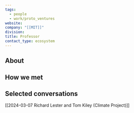 ```yaml
---
tags:
  - people
  - work/proto_ventures
website: 
company: "[[MIT]]"
division: 
title: Professor
contact_type: ecosystem
---
```

## About


## How we met


## Selected conversations
[[2024-03-07 Richard Lester and Tom Kiley (Climate Project)]]
